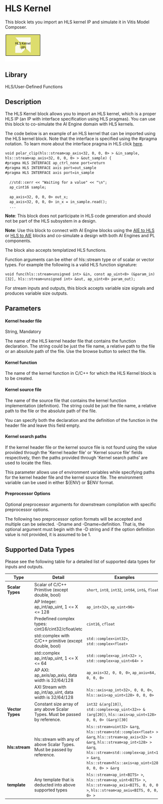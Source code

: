 # HLS Kernel

This block lets you import an HLS kernel IP and simulate it in Vitis Model Composer. 

![](./Images/block.png)

## Library

HLS/User-Defined Functions

## Description

The HLS Kernel block allows you to import an HLS kernel, which is a
proper HLS IP (an IP with interface specification using HLS pragmas).
You can use this block to co-simulate the AI Engine domain with
HLS kernels.

The code below is an example of an HLS kernel that can be imported using the HLS kernel block. Note that the interface is specified using the #pragma notation. To learn more about the interface pragma in HLS click [here](https://docs.xilinx.com/r/en-US/ug1399-vitis-hls/pragma-HLS-interface).  

```
void polar_clip(hls::stream<ap_axis<32, 0, 0, 0> > &in_sample, hls::stream<ap_axis<32, 0, 0, 0> > &out_sample) {
#pragma HLS INTERFACE ap_ctrl_none port=return
#pragma HLS INTERFACE axis port=out_sample
#pragma HLS INTERFACE axis port=in_sample

  //std::cerr << "Waiting for a value" << "\n";
  ap_cint16 sample;

  ap_axis<32, 0, 0, 0> out_x;
  ap_axis<32, 0, 0, 0> in_x = in_sample.read();
  ...
```

**Note**: This block does not participate in HLS code generation and should
not be part of the HLS subsystem in a design.

**Note**: Use this block to connect with AI Engine blocks using the [AIE to HLS](../../UTIL/AIE_to_HLS/README.md) or [HLS to AIE](../../UTIL/HLS_to_AIE/README.md) blocks and co-simulate a design with both AI
Engines and PL components.

The block also accepts templatized HLS functions.

Function arguments can be either of hls::stream type or of scalar or
vector types. For example the following is a valid HLS function
signature:

``` pre
void func(hls::stream<unsigned int> &in, const ap_uint<8> (&param_in)[32], hls::stream<unsigned int> &out, ap_uint<8> param_out);
```

For stream inputs and outputs, this block accepts variable size signals
and produces variable size outputs. 

## Parameters
#### Kernel header file
String, Mandatory

The name of the HLS kernel header file that contains the function declaration. The string could be just the file name, a relative path to the file or an absolute path of the file. Use the browse button to select the file.

#### Kernel function
The name of the kernel function in C/C++ for which the HLS Kernel block is to be created.

#### Kernel source file
The name of the source file that contains the kernel function implementation (definition). The string could be just the file name, a relative path to the file or the absolute path of the file.

You can specify both the declaration and the definition of the function in the header file and leave this field empty.

#### Kernel search paths
If the kernel header file or the kernel source file is not found using the value provided through the 'Kernel header file' or 'Kernel source file' fields respectively, then the paths provided through 'Kernel search paths' are used to locate the files.

This parameter allows use of environment variables while specifying paths for the kernel header file and the kernel source file. The environment variable can be used in either ${ENV} or $ENV format.

#### Preprocessor Options
Optional preprocessor arguments for downstream compilation with specific preprocessor options.

The following two preprocessor option formats will be accepted and multiple can be selected. -Dname and -Dname=definition. That is, the optional argument must begin with the -D string and if the option definition value is not provided, it is assumed to be 1.

## Supported Data Types
Please see the following table for a detailed list of supported data types for inputs and outputs.

| Type	    | Detail	| Examples |
| ----      | ----      | -------- |
| **Scalar Types** | Scalar of C/C++ Primitive (except double, bool) | 	`short`, `int8`, `int32`, `int64`, `int&`, `float&` |
|               | AP Integer: ap_int/ap_uint<X>, 1 <= X <= 128 | `ap_int<32>`, `ap_uint<96>` |
|               | Predefined complex types: cint16/cint32/cfloat/etc | `cint16`, `cfloat` |
|               | std::complex with C/C++ primitive (except double, bool) | `std::complex<int32>`, `std::complex<float>` |
|               | std::complex  ap_int/ap_uint<X>, 1 <= X <= 64	| `std::complex<ap_int<32> >`, `std::complex<ap_uint<64> >` |
|               | AP AXI: ap_axis/ap_axiu, data width is 32/64/128 | `ap_axis<32, 0, 0, 0>`, `ap_axiu<64, 0, 0, 0>` |
|               | AXI Stream with ap_int/ap_uint, data width is 32/64/128 | `hls::axis<ap_int<32>, 0, 0, 0>`, `hls::axis<ap_uint<128> 0, 0, 0>` |
| **Vector Types** | Constant size array of any above Scalar Types. Must be passed by reference. | `int32 &(arg[10])`, `std::complex<ap_uint<32>> &(arg[20])`, `hls::axis<ap_uint<128> 0, 0, 0> (&arg)[30]` |
| **hls::stream** | hls::stream with any of above Scalar Types. Must be passed by reference. | `hls::stream<uint32> &arg`, `hls::stream<std::complex<float> > &arg`, `hls::stream<ap_axis<32> > &arg`, `hls::stream<ap_int<128> > &arg`, `hls::stream<std::complex<ap_int<16> > &arg`, `hls::stream<hls::axis<ap_uint<128> 0, 0, 0> > &arg` |
| **template**	| Any template that is deducted into above supported types | `hls::stream<ap_int<BITS> >`, `hls::stream<ap_uint<BITS> >`, `hls::stream<ap_axis<BITS, 0, 0, 0> >`, `hls::stream<ap_axiu<BITS, 0, 0, 0> >` |




